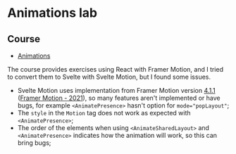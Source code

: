 # Animations lab

## Course

- [Animations](https://animations.dev/)


The course provides exercises using React with Framer Motion, and I tried to convert them to Svelte with Svelte Motion, but I found some issues.

- Svelte Motion uses implementation from Framer Motion version [4.1.1](https://github.com/micha-lmxt/svelte-motion/blob/master/src/render/index.js#L2C10-L2C29) ([Framer Motion - 2021](https://github.com/framer/motion/blob/main/CHANGELOG.md#4111-2021-04-28)), so many features aren't implemented or have bugs, for example `<AnimatePresence>` hasn't option for `mode="popLayout"`;
- The `style` in the `Motion` tag does not work as expected with `<AnimatePresence>`;
- The order of the elements when using `<AnimateSharedLayout>` and `<AnimatePresence>` indicates how the animation will work, so this can bring bugs;